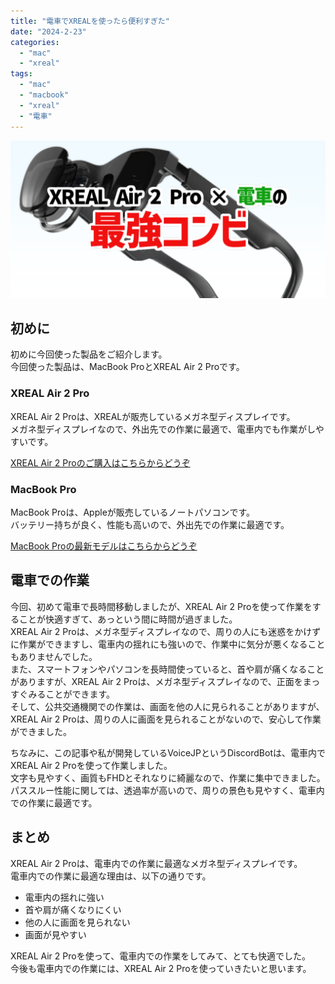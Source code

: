 ```yaml
---
title: "電車でXREALを使ったら便利すぎた"
date: "2024-2-23"
categories: 
  - "mac"
  - "xreal"
tags: 
  - "mac"
  - "macbook"
  - "xreal"
  - "電車"
---
```


![ogp](./images/ogp.png)

## 初めに

初めに今回使った製品をご紹介します。  
今回使った製品は、MacBook ProとXREAL Air 2 Proです。

### XREAL Air 2 Pro

XREAL Air 2 Proは、XREALが販売しているメガネ型ディスプレイです。  
メガネ型ディスプレイなので、外出先での作業に最適で、電車内でも作業がしやすいです。

[XREAL Air 2 Proのご購入はこちらからどうぞ](https://amzn.to/42NUJ3A)

### MacBook Pro

MacBook Proは、Appleが販売しているノートパソコンです。  
バッテリー持ちが良く、性能も高いので、外出先での作業に最適です。

[MacBook Proの最新モデルはこちらからどうぞ](https://amzn.to/49mN7Yd)

## 電車での作業

今回、初めて電車で長時間移動しましたが、XREAL Air 2 Proを使って作業をすることが快適すぎて、あっという間に時間が過ぎました。  
XREAL Air 2 Proは、メガネ型ディスプレイなので、周りの人にも迷惑をかけずに作業ができますし、電車内の揺れにも強いので、作業中に気分が悪くなることもありませんでした。  
また、スマートフォンやパソコンを長時間使っていると、首や肩が痛くなることがありますが、XREAL Air 2 Proは、メガネ型ディスプレイなので、正面をまっすぐみることができます。  
そして、公共交通機関での作業は、画面を他の人に見られることがありますが、XREAL Air 2 Proは、周りの人に画面を見られることがないので、安心して作業ができました。

ちなみに、この記事や私が開発しているVoiceJPというDiscordBotは、電車内でXREAL Air 2 Proを使って作業しました。  
文字も見やすく、画質もFHDとそれなりに綺麗なので、作業に集中できました。  
パススルー性能に関しては、透過率が高いので、周りの景色も見やすく、電車内での作業に最適です。

## まとめ

XREAL Air 2 Proは、電車内での作業に最適なメガネ型ディスプレイです。  
電車内での作業に最適な理由は、以下の通りです。

- 電車内の揺れに強い
- 首や肩が痛くなりにくい
- 他の人に画面を見られない
- 画面が見やすい

XREAL Air 2 Proを使って、電車内での作業をしてみて、とても快適でした。  
今後も電車内での作業には、XREAL Air 2 Proを使っていきたいと思います。
